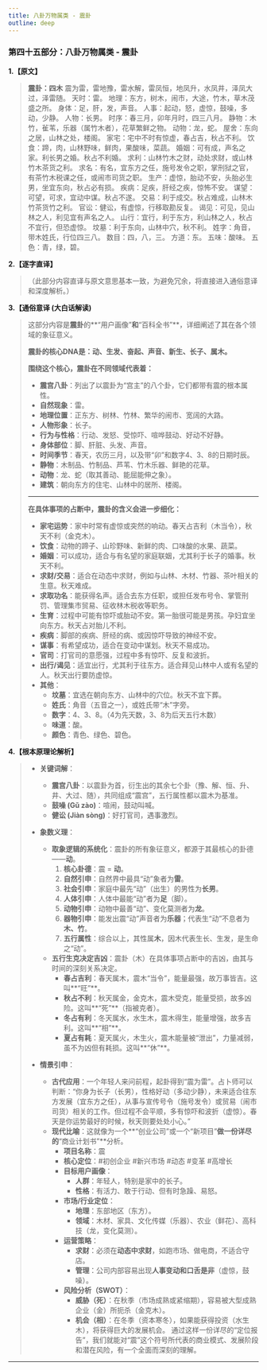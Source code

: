 ```yaml
---
title: 八卦万物属类 - 震卦
outline: deep
---
```

  
### **第四十五部分：八卦万物属类 - 震卦**

**1.【原文】**
> **震卦：四木**
> 震为雷，雷地豫，雷水解，雷凤恒，地凤升，水凤井，泽凤大过，泽雷随。
> 天时：雷。
> 地理：东方，树木，闹市，大途，竹木，草木茂盛之所。
> 身体：足，肝，发，声音。
> 人事：起动，怒，虚惊，鼓噪，多动，少静。
> 人物：长男。
> 时序：春三月，卯年月时，四三八月。
> 静物：木竹，雈苇，乐器（属竹木者），花草繁鲜之物。
> 动物：龙，蛇。
> 屋舍：东向之居，山林之处，楼阁。
> 家宅：宅中不时有惊虚，春占吉，秋占不利。
> 饮食：蹄，肉，山林野味，鲜肉，果酸味，菜蔬。
> 婚姻：可有成，声名之家。利长男之婚。秋占不利婚。
> 求利：山林竹木之财，动处求财，或山林竹木茶货之利。
> 求名：有名，宜东方之任，施号发令之职，掌刑狱之官，有茶竹木税课之任，或闹市司货之职。
> 生产：虚惊，胎动不安，头胎必生男，坐宜东向，秋占必有损。
> 疾病：足疾，肝经之疾，惊怖不安。
> 谋望：可望，可求，宜动中谋。秋占不遂。
> 交易：利于成交。秋占难成，山林木竹茶货竹之利。
> 官讼：健讼，有虚惊，行移取勘反复。
> 谒见：可见，见山林之人，利见宜有声名之人。
> 山行：宜行，利于东方，利山林之人，秋占不宜行，但恐虚惊。
> 坟墓：利于东向，山林中穴，秋不利。
> 姓字：角音，带木姓氏，行位四三八。
> 数目：四，八，三。
> 方道：东。
> 五味：酸味。
> 五色：青，绿，碧。

**2.【逐字直译】**
> （此部分内容直译与原文意思基本一致，为避免冗余，将直接进入通俗意译和深度解析。）

**3.【通俗意译 (大白话解读)**
> 这部分内容是**震卦**的**“用户画像”**和**“百科全书”**，详细阐述了其在各个领域的象征意义。
> 
> **震卦的核心DNA是：动、生发、奋起、声音、新生、长子、属木。**
> 
> **围绕这个核心，震卦在不同领域代表着：**
> *   **震宫八卦**：列出了以震卦为“宫主”的八个卦，它们都带有震的根本属性。
> *   **自然现象**：雷。
> *   **地理位置**：正东方、树林、竹林、繁华的闹市、宽阔的大路。
> *   **人物形象**：长子。
> *   **行为与性格**：行动、发怒、受惊吓、喧哗鼓动、好动不好静。
> *   **身体部位**：脚、肝脏、头发、声音。
> *   **时间季节**：春天，农历三月，以及带“卯”和数字4、3、8的日期时辰。
> *   **静物**：木制品、竹制品、芦苇、竹木乐器、鲜艳的花草。
> *   **动物**：龙、蛇（取其善动、能屈能伸之象）。
> *   **建筑**：朝向东方的住宅、山林中的居所、楼阁。
> - - -
> **在具体事项的占断中，震卦的含义会进一步细化：**
> *   **家宅运势**：家中时常有虚惊或突然的响动。春天占吉利（木当令），秋天不利（金克木）。
> *   **饮食**：动物的蹄子、山珍野味、新鲜的肉、口味酸的水果、蔬菜。
> *   **婚姻**：可以成功，适合与有名望的家庭联姻，尤其利于长子的婚事。秋天不利。
> *   **求财/交易**：适合在动态中求财，例如与山林、木材、竹器、茶叶相关的生意。秋天难成。
> *   **求取功名**：能获得名声。适合去东方任职，或担任发布号令、掌管刑罚、管理集市贸易、征收林木税收等职务。
> *   **生育**：过程中可能有惊吓或胎动不安。第一胎很可能是男孩。孕妇宜坐向东方。秋天占对胎儿不利。
> *   **疾病**：脚部的疾病、肝经的病、或因惊吓导致的神经不安。
> *   **谋事**：有希望成功，适合在变动中谋划。秋天不易成功。
> *   **官司**：打官司的意愿强，过程中多有惊吓、反复和波折。
> *   **出行/谒见**：适宜出行，尤其利于往东方。适合拜见山林中人或有名望的人。秋天出行要防虚惊。
> *   **其他**：
>     *   **坟墓**：宜选在朝向东方、山林中的穴位。秋天不宜下葬。
>     *   **姓氏**：角音（五音之一），或姓氏带“木”字旁。
>     *   **数字**：4、3、8。（4为先天数，3、8为后天五行木数）
>     *   **味道**：酸。
>     *   **颜色**：青色、绿色、碧色。

**4.【根本原理论解析】**
> *   **关键词解**：
>     *   **震宫八卦**：以震卦为首，衍生出的其余七个卦（豫、解、恒、升、井、大过、随），共同组成“震宫”，五行属性都以震木为基准。
>     *   **鼓噪 (Gǔ zào)**：喧闹，鼓动叫喊。
>     *   **健讼 (Jiàn sòng)**：好打官司，遇事激烈。
> 
> *   **象数义理**：
>     *   **取象逻辑的系统化**：震卦的所有象征意义，都源于其最核心的卦德——**动**。
>         1.  **核心卦德**：震 = **动**。
>         2.  **自然引申**：自然界中最具“动”象者为**雷**。
>         3.  **社会引申**：家庭中最先“动”（出生）的男性为**长男**。
>         4.  **人体引申**：人体中最能“动”者为**足**（脚）。
>         5.  **动物引申**：动物中最善“动”、变化莫测者为**龙**。
>         6.  **器物引申**：能发出震“动”声音者为**乐器**；代表生“动”不息者为**木、竹**。
>         7.  **五行属性**：综合以上，其性属**木**，因木代表生长、生发，是生命之“动”。
>     *   **五行生克决定吉凶**：震卦（木）在具体事项占断中的吉凶，由其与时间的深刻关系决定。
>         *   **春占吉利**：春天属木，震木“当令”，能量最强，故万事皆吉。这叫**“旺”**。
>         *   **秋占不利**：秋天属金，金克木，震木受克，能量受损，故多凶险。这叫**“死”**（指被克者）。
>         *   **冬占有利**：冬天属水，水生木，震木得生，能量增强，故多吉利。这叫**“相”**。
>         *   **夏占有耗**：夏天属火，木生火，震木能量被“泄出”，力量减弱，虽不为凶但有耗损。这叫**“休”**。
> 
> *   **情景引申**：
>     *   **古代应用**：一个年轻人来问前程，起卦得到“震为雷”。占卜师可以判断：“你身为长子（长男），性格好动（多动少静），未来适合往东方发展（宜东方之任），从事与宣传号令（施号发令）或贸易（闹市司货）相关的工作。但过程不会平顺，多有惊吓和波折（虚惊）。春天是你运势最好的时候，秋天则要处处小心。”
>     *   **现代比喻**：这就像为一个**“创业公司”或一个“新项目”**做一份详尽的**“商业计划书”**分析。
>         *   **项目名称**：震
>         *   **核心定位**：#初创企业 #新兴市场 #动态 #变革 #高增长
>         *   **目标用户画像**：
>             *   **人群**：年轻人，特别是家中的长子。
>             *   **性格**：有活力、敢于行动、但有时急躁、易怒。
>         *   **市场/行业定位**：
>             *   **地理**：东部地区（东方）。
>             *   **领域**：木材、家具、文化传媒（乐器）、农业（鲜花）、高科技（龙，变化莫测）。
>         *   **运营策略**：
>             *   **求财**：必须在**动态中求财**，如跑市场、做电商，不适合守店。
>             *   **管理**：公司内部容易出现**人事变动和口舌是非**（虚惊，鼓噪）。
>         *   **风险分析（SWOT）**：
>             *   **威胁（死）**：在秋季（市场成熟或紧缩期），容易被大型成熟企业（金）所扼杀（金克木）。
>             *   **机会（相）**：在冬季（资本寒冬），如果能获得投资（水生木），将获得巨大的发展机会。
>             通过这样一份详尽的“定位报告”，我们就能对“震”这个符号所代表的商业模式、发展阶段和潜在风险，有一个全面而深刻的理解。

---
